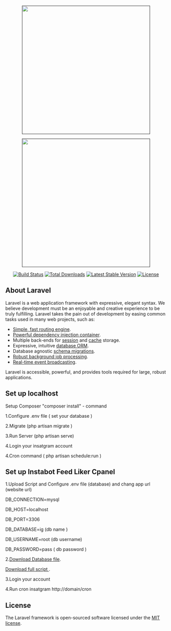 <p align="center"><a href="" target="_blank"><img src="https://igsocialtools.000webhostapp.com/forndend.PNG" width="400"></a></p>
<p align="center"><a href="" target="_blank"><img src="https://igsocialtools.000webhostapp.com/login.PNG" width="400"></a></p>
<p align="center">
<a href="https://travis-ci.org/laravel/framework"><img src="https://travis-ci.org/laravel/framework.svg" alt="Build Status"></a>
<a href="https://packagist.org/packages/laravel/framework"><img src="https://img.shields.io/packagist/dt/laravel/framework" alt="Total Downloads"></a>
<a href="https://packagist.org/packages/laravel/framework"><img src="https://img.shields.io/packagist/v/laravel/framework" alt="Latest Stable Version"></a>
<a href="https://packagist.org/packages/laravel/framework"><img src="https://img.shields.io/packagist/l/laravel/framework" alt="License"></a>
</p>

## About Laravel

Laravel is a web application framework with expressive, elegant syntax. We believe development must be an enjoyable and creative experience to be truly fulfilling. Laravel takes the pain out of development by easing common tasks used in many web projects, such as:

- [Simple, fast routing engine](https://laravel.com/docs/routing).
- [Powerful dependency injection container](https://laravel.com/docs/container).
- Multiple back-ends for [session](https://laravel.com/docs/session) and [cache](https://laravel.com/docs/cache) storage.
- Expressive, intuitive [database ORM](https://laravel.com/docs/eloquent).
- Database agnostic [schema migrations](https://laravel.com/docs/migrations).
- [Robust background job processing](https://laravel.com/docs/queues).
- [Real-time event broadcasting](https://laravel.com/docs/broadcasting).

Laravel is accessible, powerful, and provides tools required for large, robust applications.

## Set up localhost 

Setup Composer "composer install" - command 

1.Configure .env file ( set your database ) 

2.Migrate (php artisan migrate )

3.Run Server (php artisan serve)

4.Login your insatgram account 

4.Cron command ( php artisan schedule:run ) 

## Set up Instabot Feed Liker Cpanel

1.Upload Script and Configure .env file (database) and chang app url (website url)

DB_CONNECTION=mysql

DB_HOST=localhost

DB_PORT=3306

DB_DATABASE=ig (db name )

DB_USERNAME=root (db username)

DB_PASSWORD=pass ( db password )


2.[Download Database file](https://igsocialtools.000webhostapp.com/bot.sql).

[Download full script ](https://igsocialtools.000webhostapp.com/igbot.zip).

3.Login your account

4.Run cron insatgram http://domain/cron

## License

The Laravel framework is open-sourced software licensed under the [MIT license](https://opensource.org/licenses/MIT).
